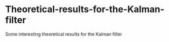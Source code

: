 # Theoretical-results-for-the-Kalman-filter
Some interesting theoretical results for the Kalman filter
